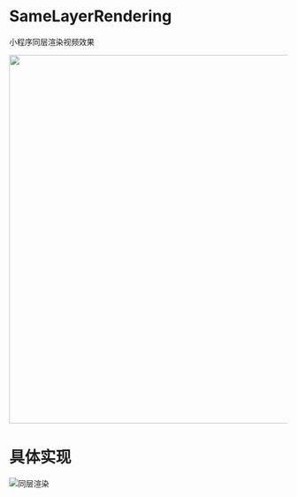 # SameLayerRendering

小程序同层渲染视频效果

<img src="http://souche.oss-cn-hangzhou.aliyuncs.com/20231011/gif/13ce0baace2698dbe5b7b010ccb27273.gif" witdth="375" height="667">

# 具体实现

![同层渲染](https://img.souche.com/bolt/WmR_kLEB5gTCKKaM55Ki5/layer.png)
